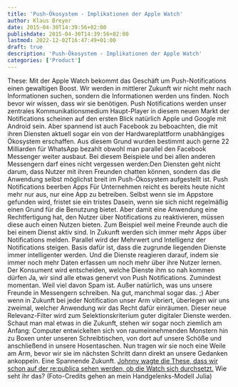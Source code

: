 ```yaml
---
title: 'Push-Ökosystem - Implikationen der Apple Watch'
author: Klaus Breyer
date: 2015-04-30T14:39:56+02:00
publishdate: 2015-04-30T14:39:56+02:00
lastmod: 2022-12-02T16:47:49+01:00
draft: true
description: 'Push-Ökosystem - Implikationen der Apple Watch'
categories: ['Product']
---
```


These: Mit der Apple Watch bekommt das Geschäft um Push-Notifications einen gewaltigen Boost. Wir werden in mittlerer Zukunft wir nicht mehr nach Informationen suchen, sondern die Informationen werden uns finden. Noch bevor wir wissen, dass wir sie benötigen. Push Notifications werden unser zentrales Kommunikationsmedium Haupt-Player in diesem neuen Markt der Notifications scheinen auf den ersten Blick natürlich Apple und Google mit Android sein. Aber spannend ist auch Facebook zu beboachten, die mit ihren Diensten aktuell sogar ein von der Hardwareplattform unabhängiges Ökosystem erschaffen. Aus diesem Grund wurden bestimmt auch gerne 22 Milliarden für WhatsApp bezahlt obwohl man parallel den Facebook Messenger weiter ausbaut. Bei diesem Beispiele und bei allen anderen Messengern darf eines nicht vergessen werden:Den Diensten geht nicht darum, dass Nutzer mit ihren Freunden chatten können, sondern das die Anwendung selbst möglichst breit im Push-Ökosystem aufgestellt ist. Push Notifications beerben Apps Für Unternehmen reicht es bereits heute nicht mehr nur aus, nur eine App zu betreiben. Selbst wenn sie im Appstore gefunden wird, fristet sie ein tristes Dasein, wenn sie sich nicht regelmäßig einen Grund für die Benutzung bietet. Aber damit eine Anwendung eine Rechtfertigung hat, den Nutzer über Notifications zu reaktivieren, müssen diese auch einen Nutzen bieten. Zum Beispiel weil meine Freunde auch die bei einem Dienst aktiv sind. In Zukunft werden sich immer mehr Apps über Notifications melden. Parallel wird der Mehrwert und Intelligenz der Notifications steigen. Basis dafür ist, dass die zugrunde liegenden Dienste immer intelligenter werden. Und die Dienste reagieren darauf, indem sie immer noch mehr Daten erfassen um noch mehr über ihre Nutzer lernen. Der Konsument wird entscheiden, welche Dienste ihm so nah kommen dürfen Ja, wir sind alle etwas genervt von Push Notifications. Zumindest momentan. Weil viel davon Spam ist. Außer natürlich, was uns unsere Freunde in Messengern schreiben. Na gut, manchmal sogar das. ;) Aber wenn in Zukunft bei jeder Notification unser Arm vibriert, überlegen wir uns zweimal, welcher Anwendung wir das Recht dafür einräumen. Dieser neue Relevanz-Filter wird zum Selektionskriterium guter digitaler Dienste werden. Schaut man mal etwas in die Zukunft, stehen wir sogar noch ziemlich am Anfang: Computer entwickelten sich von raumeinnehmenden Monstern hin zu Boxen unter unseren Schreibtischen, von dort auf unsere Schöße und anschließend in unsere Hosentaschen. Nun tragen wir sie noch eine Weile am Arm, bevor wir sie im nächsten Schritt dann direkt an unsere Gedanken ankoppeln. Eine Spannende Zukunft. [Johnny wagte die These, dass wir schon auf der re:publica sehen werden, ob die Watch sich durchsetzt.](http://www.spreeblick.com/blog/2015/04/24/was-die-apple-watch-mit-der-republica-zu-tun-hat/) Wie seht ihr das? (Foto-Credits gehen an mein Handgelenks-Modell Julia)
